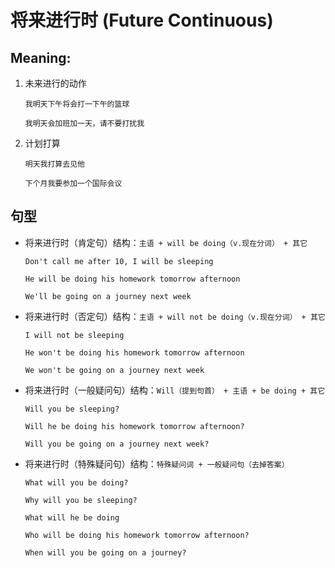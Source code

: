 # 将来进行时 (Future Continuous)

## Meaning:

1. 未来进行的动作

   ```
   我明天下午将会打一下午的篮球

   我明天会加班加一天，请不要打扰我
   ```

2. 计划打算

   ```
   明天我打算去见他

   下个月我要参加一个国际会议
   ```

## 句型

- 将来进行时（肯定句）结构：`主语 + will be doing（v.现在分词） + 其它`

  ```
  Don't call me after 10, I will be sleeping

  He will be doing his homework tomorrow afternoon

  We'll be going on a journey next week
  ```

- 将来进行时（否定句）结构：`主语 + will not be doing（v.现在分词） + 其它`

  ```
  I will not be sleeping

  He won't be doing his homework tomorrow afternoon

  We won't be going on a journey next week
  ```

- 将来进行时（一般疑问句）结构：`Will（提到句首） + 主语 + be doing + 其它`

  ```
  Will you be sleeping?

  Will he be doing his homework tomorrow afternoon?

  Will you be going on a journey next week?
  ```

- 将来进行时（特殊疑问句）结构：`特殊疑问词 + 一般疑问句（去掉答案）`

  ```
  What will you be doing?

  Why will you be sleeping?

  What will he be doing

  Who will be doing his homework tomorrow afternoon?

  When will you be going on a journey?
  ```
